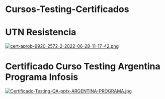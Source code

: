 # Cursos-Testing-Certificados
 # UTN Resistencia 

 [![cert-aprob-9920-2572-2-2022-06-28-11-17-42.png](https://i.postimg.cc/xCzw7DKf/cert-aprob-9920-2572-2-2022-06-28-11-17-42.png)](https://postimg.cc/N9QC9nJS)


# Certificado Curso Testing Argentina Programa Infosis

[![Certificado-Testing-QA-pptx-ARGENTINA-PROGRAMA.jpg](https://i.postimg.cc/Xv1bykg5/Certificado-Testing-QA-pptx-ARGENTINA-PROGRAMA.jpg)](https://postimg.cc/JyXgfJv7)
